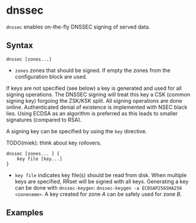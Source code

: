 # dnssec

`dnssec` enables on-the-fly DNSSEC signing of served data.

## Syntax

~~~
dnssec [zones...]
~~~

* `zones` zones that should be signed. If empty the zones from the configuration block
    are used.

If keys are not specified (see below) a key is generated and used for all signing operations. The
DNSSEC signing will treat this key a CSK (common signing key) forgoing the ZSK/KSK split. All
signing operations are done online. Authenticated denial of existence is implemented with NSEC black
lies. Using ECDSA as an algorithm is preferred as this leads to smaller signatures (compared to
RSA).

A signing key can be specified by using the `key` directive.

TODO(miek): think about key rollovers.


~~~
dnssec [zones... ] {
    key file [key...]
}
~~~

* `key file` indicates key file(s) should be read from disk. When multiple keys are specified, RRset
  will be signed with all keys. Generating a key can be done with `dnssec-keygen`: `dnssec-keygen -a
  ECDSAP256SHA256 <zonename>`. A key created for zone *A* can be safely used for zone *B*.

## Examples
